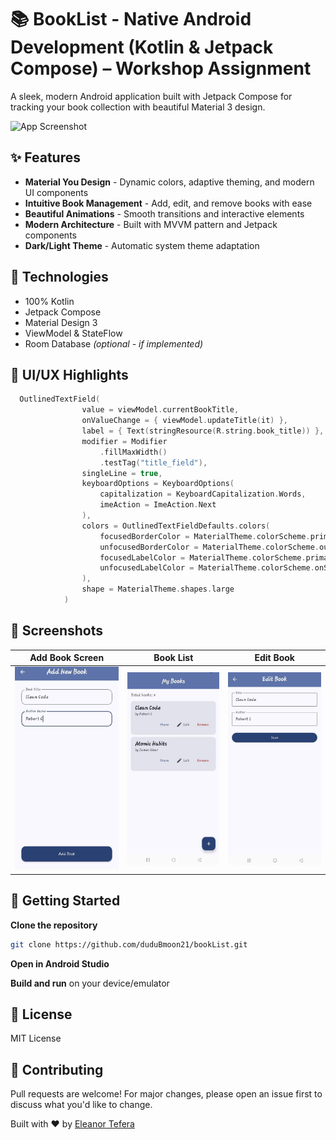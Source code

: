 # 📚 BookList - Native Android Development (Kotlin & Jetpack Compose) – Workshop Assignment

A sleek, modern Android application built with Jetpack Compose for tracking your book collection with beautiful Material 3 design.

![App Screenshot](https://github.com/duduBmoon21/bookList/blob/main/static/cover.png?raw=true)

## ✨ Features

* **Material You Design** - Dynamic colors, adaptive theming, and modern UI components
* **Intuitive Book Management** - Add, edit, and remove books with ease
* **Beautiful Animations** - Smooth transitions and interactive elements
* **Modern Architecture** - Built with MVVM pattern and Jetpack components
* **Dark/Light Theme** - Automatic system theme adaptation

## 💠 Technologies

* 100% Kotlin
* Jetpack Compose
* Material Design 3
* ViewModel & StateFlow
* Room Database *(optional - if implemented)*

## 🎨 UI/UX Highlights

```kotlin
  OutlinedTextField(
                value = viewModel.currentBookTitle,
                onValueChange = { viewModel.updateTitle(it) },
                label = { Text(stringResource(R.string.book_title)) },
                modifier = Modifier
                    .fillMaxWidth()
                    .testTag("title_field"),
                singleLine = true,
                keyboardOptions = KeyboardOptions(
                    capitalization = KeyboardCapitalization.Words,
                    imeAction = ImeAction.Next
                ),
                colors = OutlinedTextFieldDefaults.colors(
                    focusedBorderColor = MaterialTheme.colorScheme.primary,
                    unfocusedBorderColor = MaterialTheme.colorScheme.outline,
                    focusedLabelColor = MaterialTheme.colorScheme.primary,
                    unfocusedLabelColor = MaterialTheme.colorScheme.onSurfaceVariant
                ),
                shape = MaterialTheme.shapes.large
            )
```

## 📸 Screenshots

| Add Book Screen                                                                        | Book List                                                                                | Edit Book                                                                                |
| -------------------------------------------------------------------------------------- | ---------------------------------------------------------------------------------------- | ---------------------------------------------------------------------------------------- |
| ![Add Book](https://github.com/duduBmoon21/bookList/blob/main/static/add.png?raw=true) | ![Book List](https://github.com/duduBmoon21/bookList/blob/main/static/list.png?raw=true) | ![Edit Book](https://github.com/duduBmoon21/bookList/blob/main/static/edit.png?raw=true) |

## 🚀 Getting Started

**Clone the repository**

```bash
git clone https://github.com/duduBmoon21/bookList.git
```

**Open in Android Studio**

**Build and run** on your device/emulator

## 📝 License

MIT License

## 🤝 Contributing

Pull requests are welcome! For major changes, please open an issue first to discuss what you'd like to change.

Built with ❤️ by [Eleanor Tefera](https://github.com/duduBmoon21)
